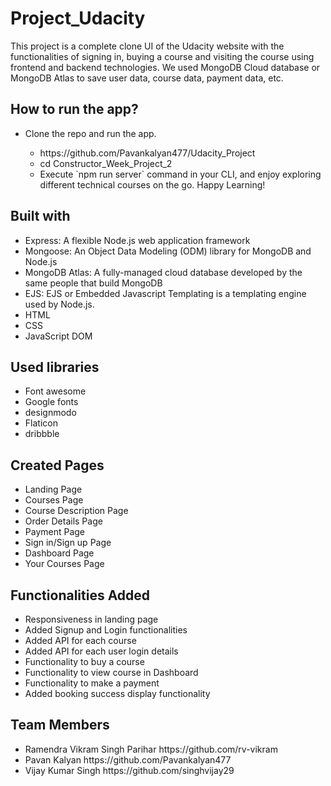 # Project_Udacity
This project is a complete clone UI of the Udacity website with the functionalities of signing in, buying a course and visiting the course using frontend and backend technologies. We used MongoDB Cloud database or MongoDB Atlas to save user data, course data, payment data, etc.

## How to run the app?
<ul>
  <li>Clone the repo and run the app.</li>
  <ul>
    <li>https://github.com/Pavankalyan477/Udacity_Project</li>
    <li>cd Constructor_Week_Project_2</li>
    <li>Execute `npm run server` command in your CLI, and enjoy exploring different technical courses on the go. Happy Learning!</li>
  </ul>
</ul>

## Built with

<ul>
  <li>Express: A flexible Node.js web application framework</li>
  <li>Mongoose: An Object Data Modeling (ODM) library for MongoDB and Node.js</li>
  <li>MongoDB Atlas: A fully-managed cloud database developed by the same people that build MongoDB</li>
  <li>EJS: EJS or Embedded Javascript Templating is a templating engine used by Node.js.</li>
  <li>HTML</li>
  <li>CSS</li>
  <li>JavaScript DOM</li>
</ul>

## Used libraries
<ul>
  <li>Font awesome</li>
  <li>Google fonts</li>
  <li>designmodo</li>
  <li>Flaticon</li>
  <li>dribbble</li>
</ul>

## Created Pages 
<ul>
  <li>Landing Page</li>
  <li>Courses Page</li>
  <li>Course Description Page</li>
  <li>Order Details Page</li>
  <li>Payment Page</li>
  <li>Sign in/Sign up Page</li>
  <li>Dashboard Page</li>
  <li>Your Courses Page</li>
</ul>

## Functionalities Added
<ul>
  <li>Responsiveness in landing page</li>
  <li>Added Signup and Login functionalities</li>
  <li>Added API for each course</li>
  <li>Added API for each user login details</li>
  <li>Functionality to buy a course</li>
  <li>Functionality to view course in Dashboard</li>
  <li>Functionality to make a payment</li>
  <li>Added booking success display functionality</li>
</ul>

## Team Members 
<ul>
  <li>Ramendra Vikram Singh Parihar  https://github.com/rv-vikram</li>
  <li>Pavan Kalyan   https://github.com/Pavankalyan477</li>
  <li>Vijay Kumar Singh   https://github.com/singhvijay29</li>
</ul>
